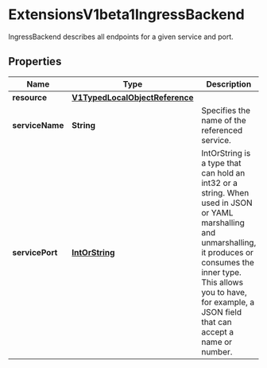 

# ExtensionsV1beta1IngressBackend

IngressBackend describes all endpoints for a given service and port.
## Properties

Name | Type | Description | Notes
------------ | ------------- | ------------- | -------------
**resource** | [**V1TypedLocalObjectReference**](V1TypedLocalObjectReference.md) |  |  [optional]
**serviceName** | **String** | Specifies the name of the referenced service. |  [optional]
**servicePort** | [**IntOrString**](IntOrString.md) | IntOrString is a type that can hold an int32 or a string.  When used in JSON or YAML marshalling and unmarshalling, it produces or consumes the inner type.  This allows you to have, for example, a JSON field that can accept a name or number. |  [optional]



